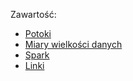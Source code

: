 

Zawartość:

* [Potoki](potoki.md)
* [Miary wielkości danych](miary_wielkosci.md)
* [Spark](spark/README.md)
* [Linki](linki.md)

